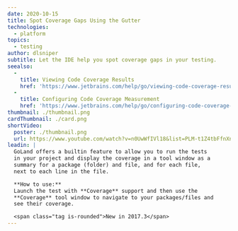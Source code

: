 ```yaml
---
date: 2020-10-15
title: Spot Coverage Gaps Using the Gutter
technologies:
  - platform
topics:
  - testing
author: dlsniper
subtitle: Let the IDE help you spot coverage gaps in your testing.
seealso:
  - 
    title: Viewing Code Coverage Results
    href: 'https://www.jetbrains.com/help/go/viewing-code-coverage-results.html'
  - 
    title: Configuring Code Coverage Measurement
    href: 'https://www.jetbrains.com/help/go/configuring-code-coverage-measurement.html'
thumbnail: ./thumbnail.png
cardThumbnail: ./card.png
shortVideo:
  poster: ./thumbnail.png
  url: https://www.youtube.com/watch?v=n0UwWfIVl18&list=PLM-t1Z4tbFfnXnghmtk6WVz10_pivOw25&index=30&t=0s
leadin: |
  GoLand offers a builtin feature to allow you to run the tests
  in your project and display the coverage in a tool window as a
  summary for a package (folder) and file, and for each file,
  next to each line in the file.

  **How to use:**
  Launch the test with **Coverage** support and then use the
  **Coverage** tool window to navigate to your packages/files and
  see their coverage.

  <span class="tag is-rounded">New in 2017.3</span>
---
```


